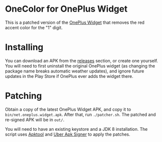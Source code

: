 OneColor for OnePlus Widget
==

This is a patched version of the [OnePlus Widget](https://www.apkmirror.com/apk/oneplus-ltd/oneplus-widget/) that removes the red accent color for the "1" digit.

Installing
==

You can download an APK from the [releases](https://github.com/yunyu/onecolor-oneplus-widget/releases) section, or create one yourself. You will need to first uninstall the original OnePlus widget (as changing the package name breaks automatic weather updates), and ignore future updates in the Play Store if OnePlus ever adds the widget there.

Patching
==

Obtain a copy of the latest OnePlus Widget APK, and copy it to `bin/net.oneplus.widget.apk`. After that, run `./patcher.sh`. The patched and re-signed APK will be in `out/`.

You will need to have an existing keystore and a JDK 8 installation. The script uses [Apktool](https://github.com/iBotPeaches/Apktool) and [Uber Apk Signer](https://github.com/patrickfav/uber-apk-signer) to apply the patches.
